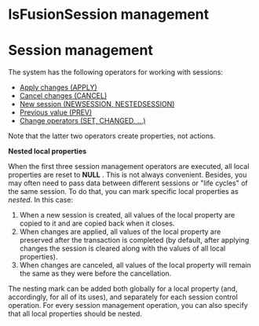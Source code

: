 # lsFusionSession management

# Session management

The system has the following operators for working with sessions:

-   [Apply changes (APPLY)](lsFusionApply_changes_APPLY_.md)
-   [Cancel changes (CANCEL)](lsFusionCancel_changes_CANCEL_.md)
-   [New session (NEWSESSION, NESTEDSESSION)](lsFusionNew_session_NEWSESSION_NESTEDSESSION_.md)
-   [Previous value (PREV)](lsFusionPrevious_value_PREV_.md)
-   [Change operators (SET, CHANGED, ...)](lsFusionChange_operators_SET_CHANGED_..._.md)

Note that the latter two operators create properties, not actions.

**Nested local properties**

When the first three session management operators are executed, all local properties are reset to **NULL** . This is not always convenient. Besides, you may often need to pass data between different sessions or "life cycles" of the same session. To do that, you can mark specific local properties as *nested*. In this case:

1.  When a new session is created, all values of the local property are copied to it and are copied back when it closes.
2.  When changes are applied, all values of the local property are preserved after the transaction is completed (by default, after applying changes the session is cleared along with the values of all local properties).
3.  When changes are canceled, all values of the local property will remain the same as they were before the cancellation.

The nesting mark can be added both globally for a local property (and, accordingly, for all of its uses), and separately for each session control operation. For every session management operation, you can also specify that all local properties should be nested.
